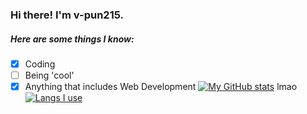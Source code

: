 ### Hi there! I'm v-pun215.


 ##### Here are some things I know:
 
 - [x] Coding
 - [ ] Being 'cool'
 - [x] Anything that includes Web Development
[![My GitHub stats](https://github-readme-stats.vercel.app/api?username=v-pun215&theme=radical)](https://github.com/v-pun215/github-readme-stats)
lmao
[![Langs I use](https://github-readme-stats.vercel.app/api/top-langs/?username=v-pun215&layout=compact)](https://github.com/v-pun215/github-readme-stats)
